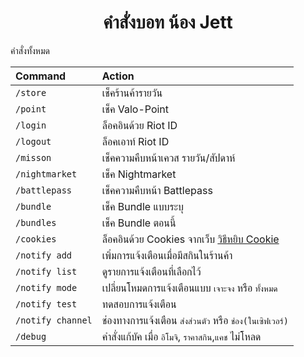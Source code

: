 <h1 align="center">คำสั่งบอท น้อง Jett</h1>
คำสั่งทั้งหมด

| Command                       | Action                                                                                                     |
| :---------------------------- | :--------------------------------------------------------------------------------------------------------- |
| `/store`  | เช็คร้านค้ารายวัน |
| `/point`  | เช็ค Valo-Point |
| `/login`  | ล็อคอินด้วย Riot ID |
| `/logout`  | ล็อคเอาท์ Riot ID |
| `/misson`  | เช็คความคืบหน้าเควส รายวัน/สัปดาห์ |
| `/nightmarket`  | เช็ค Nightmarket |
| `/battlepass`  | เช็คความคืบหน้า Battlepass |
| `/bundle`  | เช็ค Bundle แบบระบุ |
| `/bundles`  | เช็ค Bundle ตอนนี้ |
| `/cookies`  | ล็อคอินด้วย Cookies จากเว็บ <a href="https://github.com/Shell2548-Sh/Nong-Jett/wiki/%E0%B8%A7%E0%B8%B4%E0%B8%98%E0%B8%B5%E0%B8%AB%E0%B8%A2%E0%B8%B4%E0%B8%9A-Cookies">วิธีหยิบ Cookie</a> |
| `/notify add`  | เพิ่มการแจ้งเตือนเมื่อมีสกินในร้านค้า |
| `/notify list`  | ดูรายการแจ้งเตือนที่เลือกไว้ |
| `/notify mode`  | เปลี่ยนโหมดการแจ้งเตือนแบบ `เจาะจง` หรือ `ทั้งหมด` |
| `/notify test`  | ทดสอบการแจ้งเตือน |
| `/notify channel`  | ช่องทางการแจ้งเตือน `ส่งส่วนตัว` หรือ `ช่อง(ในเซิฟเวอร์)` |
| `/debug`  | คำสั่งแก้บัค เมื่อ `อิโมจิ`, `ราคาสกิน`,`แคช` ไม่โหลด |
